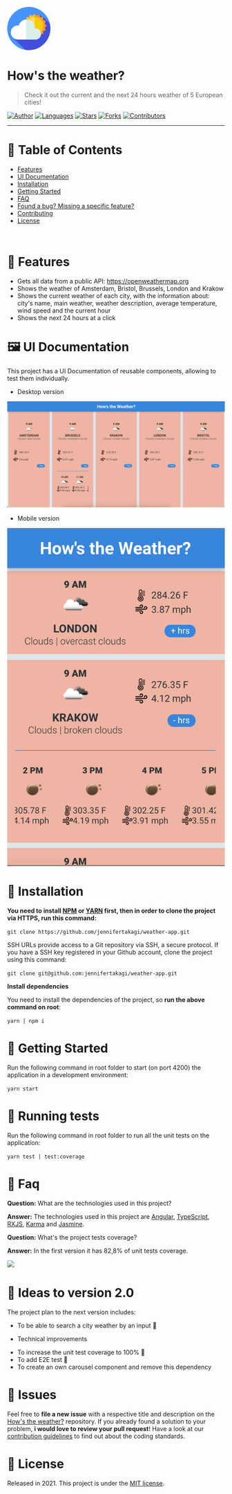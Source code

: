 <p align="left">
   <img src="docs/logo.png" width="100"/>
</p>

# How's the weather?

> Check it out the current and the next 24 hours weather of 5 European cities!

[![Author](https://img.shields.io/badge/author-jennifertakagi-ff9000?style=flat-square)](https://github.com/jennifertakagi)
[![Languages](https://img.shields.io/github/languages/count/jennifertakagi/weather-app?color=%23ff9000&style=flat-square)](#)
[![Stars](https://img.shields.io/github/stars/jennifertakagi/weather-app?color=ff9000&style=flat-square)](https://github.com/jennifertakagi/weather-app/stargazers)
[![Forks](https://img.shields.io/github/forks/jennifertakagi/weather-app?color=%23ff9000&style=flat-square)](https://github.com/jennifertakagi/weather-app/network/members)
[![Contributors](https://img.shields.io/github/contributors/jennifertakagi/weather-app?color=ff9000&style=flat-square)](https://github.com/jennifertakagi/weather-app/graphs/contributors)

---

# :pushpin: Table of Contents

* [Features](#rocket-features)
* [UI Documentation](#framed_picture-ui-documentation)
* [Installation](#construction_worker-installation)
* [Getting Started](#runner-getting-started)
* [FAQ](#postbox-faq)
* [Found a bug? Missing a specific feature?](#bug-issues)
* [Contributing](#tada-contributing)
* [License](#closed_book-license)

<br />

# :rocket: Features

* Gets all data from a public API: https://openweathermap.org
* Shows the weather of Amsterdam, Bristol, Brussels, London and Krakow
* Shows the current weather of each city, with the information about: city's name, main weather, weather description, average temperature, wind speed and the current hour
* Shows the next 24 hours at a click

# :framed_picture: UI Documentation
This project has a UI Documentation of reusable components, allowing to test them individually.

* Desktop version
<p align="left">
   <img src="docs/hows-weather-desktop.png" />
</p>

* Mobile version
<p align="left">
   <img src="docs/hows-weather-mobile.png" />
</p>

# :construction_worker: Installation

**You need to install [NPM](https://www.npmjs.com/) or  [YARN](https://yarnpkg.com/) first, then in order to clone the project via HTTPS, run this command:**

```git clone https://github.com/jennifertakagi/weather-app.git```

SSH URLs provide access to a Git repository via SSH, a secure protocol. If you have a SSH key registered in your Github account, clone the project using this command:

```git clone git@github.com:jennifertakagi/weather-app.git```

**Install dependencies**

You need to install the dependencies of the project, so **run the above command on root**:

```yarn | npm i```

# :runner: Getting Started

Run the following command in root folder to start (on port 4200) the application in a development environment:

```yarn start```

# :octopus: Running tests

Run the following command in root folder to run all the unit tests on the application:

```yarn test | test:coverage```

# :postbox: Faq

**Question:** What are the technologies used in this project?

**Answer:** The technologies used in this project are [Angular](https://angular.io/), [TypeScript](https://www.typescriptlang.org/), [RXJS](https://rxjs-dev.firebaseapp.com/), [Karma](https://karma-runner.github.io/) and [Jasmine](https://jasmine.github.io/).

**Question:** What's the project tests coverage?

**Answer:** In the first version it has 82,8% of unit tests coverage.
<p align="left">
   <img src="docs/coverage.png" />
</p>

# :dart: Ideas to version 2.0

The project plan to the next version includes:
- To be able to search a city weather by an input 🚀

* Technical improvements
- To increase the unit test coverage to 100% 🚀
- To add E2E test 🚀
- To create an own carousel component and remove this dependency

# :bug: Issues

Feel free to **file a new issue** with a respective title and description on the [How's the weather?](https://github.com/jennifertakagi/weather-app/issues) repository. If you already found a solution to your problem, **i would love to review your pull request**! Have a look at our [contribution guidelines](https://github.com/jennifertakagi/weather-app/blob/master/CONTRIBUTING.md) to find out about the coding standards.

# :closed_book: License

Released in 2021.
This project is under the [MIT license](https://github.com/jennifertakagi/weather-app/master/LICENSE).

